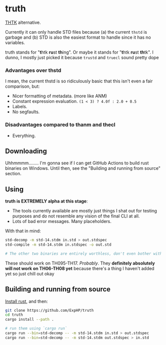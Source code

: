 # truth

[THTK](https://github.com/thpatch/thtk/) alternative.

Currently it can only handle STD files because (a) the current `thstd` is garbage and (b) STD is also the easiest format to handle since it has no variables.

truth stands for "**t**htk **ru**st **th**ing".  Or maybe it stands for "**t**htk **ru**st **th**tk". I dunno, I mostly just picked it because `trustd` and `truecl` sound pretty dope

### Advantages over thstd

I mean, the current thstd is so ridiculously basic that this isn't even a fair comparison, but:

* Nicer formatting of metadata. (more like ANM)
* Constant expression evaluation.  `(1 < 3) ? 4.0f : 2.0 + 0.5`
* Labels.
* No segfaults.

### Disadvantages compared to thanm and thecl

* Everything.

## Downloading

Uhhmmmm........ I'm gonna see if I can get GitHub Actions to build rust binaries on Windows.  Until then, see the "Building and running from source" section.

## Using

**truth is EXTREMELY alpha at this stage**:

* The tools currently available are mostly just things I shat out for testing purposes and do not resemble any vision of the final CLI at all.
* Lots of bad error messages.  Many placeholders.

With that in mind:

```sh
std-decomp -m std-14.stdm in.std > out.stdspec
std-compile -m std-14.stdm in.stdspec -o out.std

# The other two binaries are entirely worthless, don't even bother with them.
```

These should work on TH095-TH17.  *Probably*.  They **definitely absolutely will not work on TH06-TH08 yet** because there's a thing I haven't added yet so just chill out okay

## Building and running from source

[Install rust](https://rustup.rs/), and then:

```sh
git clone https://github.com/ExpHP/truth
cd truth
cargo install --path .

# run them using `cargo run`
cargo run --bin=std-decomp -- -m std-14.stdm in.std > out.stdspec
cargo run --bin=std-decomp -- -m std-14.stdm out.stdspec > in.std
```

